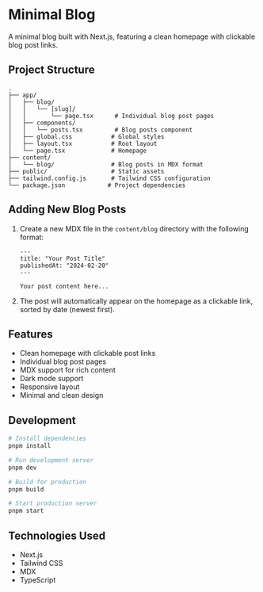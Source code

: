 # Minimal Blog

A minimal blog built with Next.js, featuring a clean homepage with clickable blog post links.

## Project Structure

```
.
├── app/
│   ├── blog/
│   │   └── [slug]/
│   │       └── page.tsx      # Individual blog post pages
│   ├── components/
│   │   └── posts.tsx         # Blog posts component
│   ├── global.css           # Global styles
│   ├── layout.tsx           # Root layout
│   └── page.tsx             # Homepage
├── content/
│   └── blog/                # Blog posts in MDX format
├── public/                  # Static assets
├── tailwind.config.js       # Tailwind CSS configuration
└── package.json            # Project dependencies
```

## Adding New Blog Posts

1. Create a new MDX file in the `content/blog` directory with the following format:
   ```mdx
   ---
   title: "Your Post Title"
   publishedAt: "2024-02-20"
   ---

   Your post content here...
   ```

2. The post will automatically appear on the homepage as a clickable link, sorted by date (newest first).

## Features

- Clean homepage with clickable post links
- Individual blog post pages
- MDX support for rich content
- Dark mode support
- Responsive layout
- Minimal and clean design

## Development

```bash
# Install dependencies
pnpm install

# Run development server
pnpm dev

# Build for production
pnpm build

# Start production server
pnpm start
```

## Technologies Used

- Next.js
- Tailwind CSS
- MDX
- TypeScript

